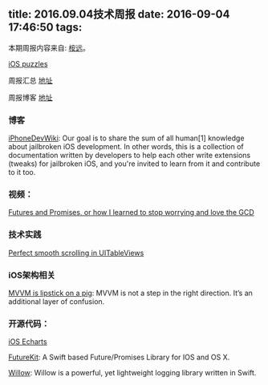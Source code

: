 title: 2016.09.04技术周报
date: 2016-09-04 17:46:50
tags:
---

本期周报内容来自: [桉远](https://github.com/AnYuan)。

[iOS puzzles](https://github.com/BaiduHiDeviOS/iOS-puzzles)

周报汇总 [地址](https://github.com/BaiduHiDeviOS/iOS-Tech-Weekly)

周报博客 [地址](http://baiduhidevios.github.io/)


### 博客

[iPhoneDevWiki](http://iphonedevwiki.net/index.php/Main_Page): Our goal is to share the sum of all human[1] knowledge about jailbroken iOS development. In other words, this is a collection of documentation written by developers to help each other write extensions (tweaks) for jailbroken iOS, and you're invited to learn from it and contribute to it too.


### 视频：

[Futures and Promises, or how I learned to stop worrying and love the GCD](https://realm.io/news/altconf-michael-gray-futures-promises-gcd/)



### 技术实践

[Perfect smooth scrolling in UITableViews](https://medium.com/ios-os-x-development/perfect-smooth-scrolling-in-uitableviews-fd609d5275a5#.bea54yg1r)


### iOS架构相关

[MVVM is lipstick on a pig](https://sharpfivesoftware.com/2016/07/20/mvvm-is-lipstick-on-a-pig/): MVVM is not a step in the right direction. It’s an additional layer of confusion.



### 开源代码：

[iOS Echarts](https://github.com/Pluto-Y/iOS-Echarts)

[FutureKit](https://github.com/FutureKit/FutureKit): A Swift based Future/Promises Library for IOS and OS X.

[Willow](https://github.com/Nike-Inc/Willow): Willow is a powerful, yet lightweight logging library written in Swift.
